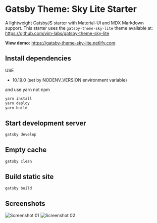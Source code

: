 # Gatsby Theme: Sky Lite Starter

A lightweight GatsbyJS starter with Material-UI and MDX Markdown support. This starter uses the `gatsby-theme-sky-lite` theme available at: https://github.com/vim-labs/gatsby-theme-sky-lite

**View demo:**
https://gatsby-theme-sky-lite.netlify.com

## Install dependencies

USE 

* 10.19.0 (set by NODENV_VERSION environment variable)

and use yarn not npm

```bash
yarn install
yarn deploy 
yarn build
```

## Start development server

```bash
gatsby develop
```

## Empty cache

```bash
gatsby clean
```

## Build static site

```bash
gatsby build
```

## Screenshots

![Screenshot 01](https://user-images.githubusercontent.com/25379378/69492728-f6e0e200-0e5a-11ea-9601-4d76414a792e.png)
![Screenshot 02](https://user-images.githubusercontent.com/25379378/69492729-f6e0e200-0e5a-11ea-9508-94c69dff22e8.png)

